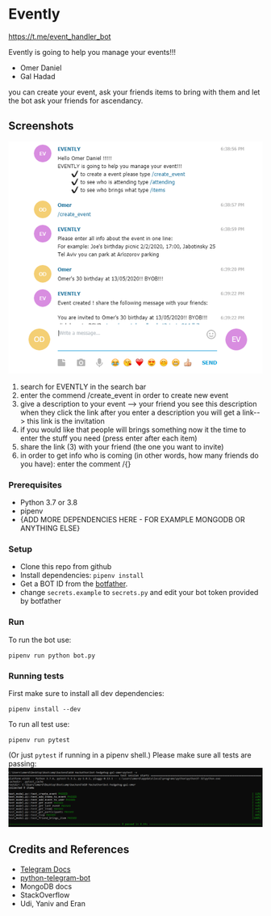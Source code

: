 # Evently
<https://t.me/event_handler_bot>

Evently is going to help you manage your events!!!


* Omer Daniel
* Gal Hadad

you can create your event, ask your friends items to bring with them and let the bot ask your friends for ascendancy. 

## Screenshots

![creating an event](screenshots/evently.png)

1. search for EVENTLY in the search bar 
2. enter the commend /create_event in order to create new event
3. give a description to your event --> your friend you see this description when they click the link
after you enter a description you will get a link--> this link is the invitation
4. if you would like that people will brings something now it the time to enter the stuff you need
(press enter after each item)
5. share the link (3) with your friend (the one you want to invite)
6. in order to get info who is coming (in other words, how many friends do you have):
enter the comment /{}



### Prerequisites
* Python 3.7 or 3.8
* pipenv
* {ADD MORE DEPENDENCIES HERE - FOR EXAMPLE MONGODB OR ANYTHING ELSE}

### Setup
* Clone this repo from github
* Install dependencies: `pipenv install`
* Get a BOT ID from the [botfather](https://telegram.me/BotFather).
* change `secrets.example` to `secrets.py` and edit your bot token provided by botfather



### Run
To run the bot use:

    pipenv run python bot.py

### Running tests
First make sure to install all dev dependencies:

    pipenv install --dev

To run all test  use:

    pipenv run pytest

(Or just `pytest` if running in a pipenv shell.)
Please make sure all tests are passing: 
![Running a tests](screenshots/tests.png)


## Credits and References
* [Telegram Docs](https://core.telegram.org/bots)
* [python-telegram-bot](https://github.com/python-telegram-bot/python-telegram-bot)
* MongoDB docs
* StackOverflow 
* Udi, Yaniv and Eran
